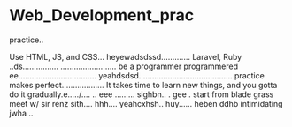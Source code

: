 # Web_Development_prac
practice..

Use HTML, JS, and CSS...
 heyewadsdssd.............
Laravel, Ruby ..ds................
.........................
be a programmer programmered ee...................................
 yeahdsdsd..........................................
practice makes perfect...................
It takes time to learn new things, and you gotta do it gradually.e...../....
..
 eee .........
sighbn..
. gee . start from blade grass meet w/ sir renz
sith....
hhh....
yeahcxhsh..
huy......
heben
ddhb
intimidating
jwha
..
